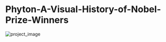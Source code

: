 # Phyton-A-Visual-History-of-Nobel-Prize-Winners

![project_image](https://user-images.githubusercontent.com/92579239/189659109-8e8add5d-3402-4800-be25-fc14bfe355a5.png)
